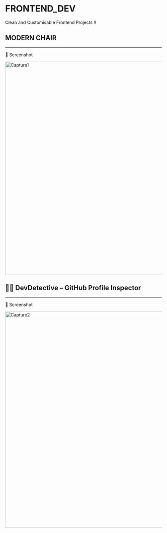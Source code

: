 # FRONTEND_DEV
Clean and Customisable Frontend Projects !!
## MODERN CHAIR
**************************************************

📸 Screenshot





<img width="1365" height="687" alt="Capture1" src="https://github.com/user-attachments/assets/1327fd81-a43e-4410-a36e-88ba22841a4c" />


## 🕵️‍♂️ DevDetective – GitHub Profile Inspector

**************************************************
📸 Screenshot


<img width="1365" height="696" alt="Capture2" src="https://github.com/user-attachments/assets/4782f1e5-67e2-4603-97f8-74852c93728d" />
